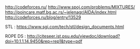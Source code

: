 http://codeforces.ru/
http://www.spoj.com/problems/MIXTURES/
http://poincare.matf.bg.ac.rs/~jelenagr/AIDA/index.html
http://codeforces.ru/blog/entry/13529


STL :
https://www.sgi.com/tech/stl/design_documents.html

ROPE DS :
http://citeseer.ist.psu.edu/viewdoc/download?doi=10.1.1.14.9450&rep=rep1&type=pdf





